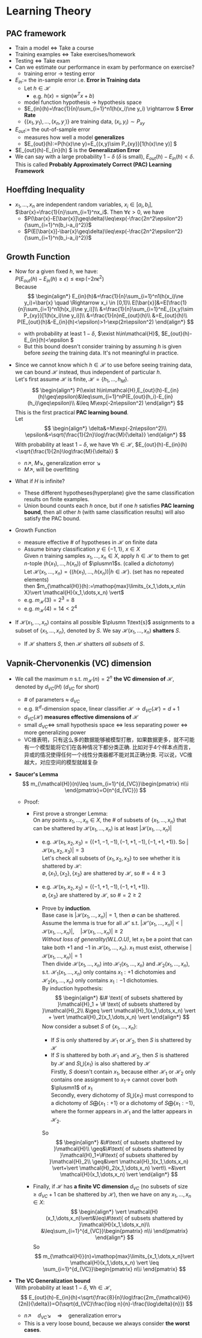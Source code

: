 # Learning Theory

## PAC framework

- Train a model $\Leftrightarrow$ Take a course
- Training examples $\Leftrightarrow$ Take exercises/homework
- Testing $\Leftrightarrow$ Take exam
- Can we estimate our performance in exam by performance on exercise?
  - training error $\rightarrow$ testing error
- $E_{in} :=$ the in-sample error i.e. **Error in Training data**
  - Let $h\in\mathcal{H}$
    - e.g. $h(x)=\text{sign}(w^Tx+b)$
  - model function hypothesis $\rightarrow$ hypothesis space
  - $E_{in}(h)=\frac{1}{n}\sum_{i=1}^n1(h(x_i)\ne y_i) \rightarrow $ **Error Rate**
  - $\{(x_1,y_1),\dots,(x_n,y_,)\}$ are training data, $(x_i,y_i)\sim P_{xy}$
- $E_{out} :=$ the out-of-sample error
  - measures how well a model **generalizes**
  - $E_{out}(h):=P(h(x)\ne y)=E_{(x,y)\sim P_{xy}}[1(h(x)\ne y)] $
- $E_{out}(h)-E_{in}(h) $ is the **Generalization Error**
- We can say with a large probability $1-\delta$ ($\delta$ is small), $E_{out}(h)-E_{in}(h)< \delta$. This is called **Probably Approximately Correct (PAC) Learning Framework**

## Hoeffding Inequality

- $x_1,\dots,x_n$ are independent random variables, $x_i \in [a_i,b_i]$, $\bar{x}=\frac{1}{n}\sum_{i=1}^nx_i$. Then $\forall \epsilon > 0$, we have
  - $P(\bar{x}-E[\bar{x}]\geq\delta)\leq\exp(-\frac{2n^2\epsilon^2}{\sum_{i=1}^n(b_i-a_i)^2})$
  - $P(E[\bar{x}]-\bar{x}\geq\delta)\leq\exp(-\frac{2n^2\epsilon^2}{\sum_{i=1}^n(b_i-a_i)^2})$

## Growth Function

- Now for a given fixed $h$, we have:  
  $P(E_{out}(h)-E_{in}(h)\geq\epsilon)\leq\exp(-2n\epsilon^2)$  
  Because
  $$
    \begin{align*}
        E_{in}(h)&=\frac{1}{n}\sum_{i=1}^n1(h(x_i)\ne y_i)=\bar{x} \quad \Rightarrow x_i \in [0,1]\\
        E[\bar{x}]&=E[\frac{1}{n}\sum_{i=1}^n1(h(x_i)\ne y_i)]\\
        &=\frac{1}{n}\sum_{i=1}^nE_{(x,y)\sim P_{xy}}[1(h(x_i)\ne y_i)]\\
        &=\frac{1}{n}nE_{out}(h)\\
        &=E_{out}(h)\\
        P(E_{out}(h)&-E_{in}(h)<\epsilon)>1-\exp(2n\epsilon^2)
    \end{align*}
  $$

  - with probability at least $1-\delta$, $\exist h\in\mathcal{H}$, $E_{out}(h)-E_{in}(h)<\epsilon $
  - But this bound doesn't consider training by assuming $h$ is given before _seeing_ the training data. It's not meaningful in practice.

- Since we cannot know which $h\in\mathcal{H}$ to use before seeing training data, we can bound $\mathcal{H}$ instead, thus independent of particular $h$.  
  Let's first assume $\mathcal{H}$ is finite, $\mathcal{H}=\{h_1,\dots,h_M\}$.
  $$
    \begin{align*}
        P(\exist h\in\mathcal{H},E_{out}(h)-E_{in}(h)\geq\epsilon)&\leq\sum_{i=1}^nP(E_{out}(h_i)-E_{in}(h_i)\geq\epsilon)\\
        &\leq M\exp(-2n\epsilon^2)
    \end{align*}
  $$
  This is the first practical **PAC learning bound**.  
  Let
  $$
    \begin{align*}
        \delta&=M\exp(-2n\epsilon^2)\\
        \epsilon&=\sqrt{\frac{1}{2n}\log\frac{M}{\delta}}
    \end{align*}
  $$
  With probability at least $1-\delta$, we have $\forall h\in\mathcal{H}$, $E_{out}(h)-E_{in}(h)<\sqrt{\frac{1}{2n}\log\frac{M}{\delta}} $
  - $n\nearrow, \ M\searrow,$ generalization error $\searrow$
  - $M\nearrow$, will be overfitting
- What if $H$ is infinite?
  - These different hypotheses(hyperplane) give the same classification results on finite examples.
  - Union bound counts each $h$ once, but if one $h$ satisfies **PAC learning bound**, then all other $h$ (with same classification results) will also satisfy the PAC bound.
- Growth Function
  - measure effective $\#$ of hypotheses in $\mathcal{H}$ on finite data
  - Assume binary classification $y\in\{-1,1\}$, $x\in X$  
    Given $n$ training samples $x_1,\dots,x_n \in X$, apply $h\in\mathcal{H}$ to them to get $n$-tople ($h(x_1),\dots,h(x_n)$) of $\plusmn1$s. (called a _dichotomy_)  
    Let $\mathcal{H}(x_1,\dots,x_n)=\{\bigl(h(x_1),\dots,h(x_n)\bigr)\vert h\in\mathcal{H}\}$. (set has no repeated elements)  
    then $m_{\mathcal{H}}(h):=\mathop{max}\limits_{x_1,\dots,x_n\in X}\vert \mathcal{H}(x_1,\dots,x_n) \vert$
  - e.g. $m_{\mathcal{H}}(3)=2^3=8$
  - e.g. $m_{\mathcal{H}}(4)=14<2^4$
- If $\mathcal{H}(x_1,\dots,x_n)$ contains all possible $\plusmn 1\text{s}$ assignments to a subset of $\{x_1,\dots,x_n\}$, denoted by $S$. We say $\mathcal{H}(x_1,\dots,x_n)$ **shatters** $S$.
  - If $\mathcal{H}$ shatters $S$, then $\mathcal{H}$ shatters _all subsets_ of $S$.

## Vapnik-Chervonenkis (VC) dimension

- We call the maximum $n$ s.t. $m_{\mathcal{H}}(n)=2^n$ **the VC dimension of** $\mathcal{H}$, denoted by $d_{VC}(H)$ ($d_{VC}$ for short)
  - $\#$ of parameters $\approx$ $d_{VC}$
  - e.g. $\mathbb{R}^d$-dimension space, linear classifier $\mathcal{H} \rightarrow d_{VC}(\mathcal{H})=d+1$
  - $d_{VC}(\mathcal{H})$ **measures effective dimensions of** $\mathcal{H}$
  - small $d_{VC} \Leftrightarrow$ small hypothesis space $\Leftrightarrow$ less separating power $\Leftrightarrow$ more generalizing power
  - VC维表明，只有这么多的数据能够被模型打散，如果数据更多，就不可能有一个模型能将它们在各种情况下都分类正确. 比如对于4个样本点而言，异或的情况使得任何一个线性分类器都不能对其正确分类. 可以说，VC维越大，对应空间的模型就越复杂
- **Saucer's Lemma**
  $$
    m_{\mathcal{H}}(n)\leq \sum_{i=1}^{d_{VC}}\begin{pmatrix}
      n\\i
    \end{pmatrix}=O(n^{d_{VC}})
  $$
  - Proof:  
    - First prove a stronger Lemma:  
      On any points $x_1,\dots,x_n\in X$, the $\#$ of subsets of $\{x_1,\dots,x_n\}$ that can be shattered by $\mathcal{H}(x_1,\dots,x_n)$ is at least $\vert \mathcal{H}(x_1,\dots,x_n) \vert$
      - e.g. $\mathcal{H}(x_1,x_2,x_3)=\{(+1,-1,-1),(-1,+1,-1),(-1,+1,+1)\}$. So $\vert \mathcal{H}(x_1,x_2,x_3) \vert=3$  
        Let's check all subsets of $\{x_1,x_2,x_3\}$ to see whether it is shattered by $\mathcal{H}$:  
        $\emptyset, \{x_1\},\{x_2\},\{x_3\}$ are shattered by $\mathcal{H}$, so $\#=4\geq 3$
      - e.g. $\mathcal{H}(x_1,x_2,x_3)=\{(-1,+1,-1),(-1,+1,+1)\}$.  
        $\emptyset,\{x_3\}$ are shattered by $\mathcal{H}$, so $\#=2\geq 2$
      - Prove by **induction**.  
        Base case is $\vert \mathcal{H}(x_1,\dots,x_n) \vert=1$, then $\emptyset$ can be shattered.  
        Assume the lemma is true for all $\mathcal{H}'$ s.t. $\vert \mathcal{H}'(x_1,\dots,x_n) \vert<\vert \mathcal{H}(x_1,\dots,x_n) \vert, \quad \vert \mathcal{H}(x_1,\dots,x_n) \vert\geq2$  
        _Without loss of generality(W.L.O.U)_, let $x_1$ be a point that can take both $+1$ and $-1$ in $\mathcal{H}(x_1,\dots,x_n)$.
        $x_1$ must exist, otherwise $\vert\mathcal{H}(x_1,\dots,x_n)\vert=1$  
        Then divide $\mathcal{H}(x_1,\dots,x_n)$ into $\mathcal{H}_1(x_1,\dots,x_n)$ and $\mathcal{H}_2(x_1,\dots,x_n)$, s.t. $\mathcal{H}_1(x_1,\dots,x_n)$ only contains $x_1:+1$ dichotomies and $\mathcal{H}_2(x_1,\dots,x_n)$ only contains $x_1:-1$ dichotomies.  
        By induction hypothesis:
        $$
          \begin{align*}
            &\# \text{ of subsets shattered by }\mathcal{H}_1 + \# \text{ of subsets shattered by }\mathcal{H}_2\\
            &\geq \vert \mathcal{H}_1(x_1,\dots,x_n) \vert + \vert \mathcal{H}_2(x_1,\dots,x_n) \vert
          \end{align*}
        $$
        Now consider a subset $S$ of $\{x_1,\dots,x_n\}$:
        - If $S$ is only shattered by $\mathcal{H}_1$ or $\mathcal{H}_2$, then $S$ is shattered by $\mathcal{H}$
        - If $S$ is shattered by both $\mathcal{H}_1$ and $\mathcal{H}_2$, then $S$ is shattered by $\mathcal{H}$ and $S \bigcup \{x_1\}$ is also shattered by $\mathcal{H}$  
          Firstly, $S$ doesn't contain $x_1$, because either $\mathcal{H}_1$ or $\mathcal{H}_2$ only contains one assignment to $x_1 \rightarrow$ cannot cover both $\plusmn1$ of $x_1$  
          Secondly, every dichotomy of $S\bigcup \{x_1\}$ must correspond to a dichotomy of $S\bigoplus\{x_1:+1\}$ or a dichotomy of $S\bigoplus\{x_1:-1\}$, where the former appears in $\mathcal{H}_1$ and the latter appears in $\mathcal{H}_2$.

        So
        $$
          \begin{align*}
            &\#\text{ of subsets shattered by }\mathcal{H}\\
            \geq&\#\text{ of subsets shattered by }\mathcal{H}_1+\#\text{ of subsets shattered by }\mathcal{H}_2\\
            \geq&\vert \mathcal{H}_1(x_1,\dots,x_n) \vert+\vert \mathcal{H}_2(x_1,\dots,x_n) \vert\\
            =&\vert \mathcal{H}(x_1,\dots,x_n) \vert
          \end{align*}
        $$

    - Finally, if $\mathcal{H}$ has **a finite VC dimension** $d_{VC}$ (no subsets of size $\geq d_{VC}+1$ can be shattered by $\mathcal{H}$), then we have on any $x_1,\dots,x_n\in X$: $$
      \begin{align*}
        \vert \mathcal{H}(x_1,\dots,x_n)\vert&\leq\#\text{ of subsets shattered by }\mathcal{H}(x_1,\dots,x_n)\\
        &\leq\sum_{i=1}^{d_{VC}}\begin{pmatrix}
          n\\i
        \end{pmatrix}
      \end{align*}
    $$
    So
    $$
      m_{\mathcal{H}}(n)=\mathop{max}\limits_{x_1,\dots,x_n}\vert \mathcal{H}(x_1,\dots,x_n) \vert \leq \sum_{i=1}^{d_{VC}}\begin{pmatrix}
      n\\i
    \end{pmatrix}
    $$

- **The VC Generalization bound**  
  With probability at least $1-\delta$, $\forall h\in\mathcal{H}$,
  $$
    E_{out}(h)-E_{in}(h)<\sqrt{\frac{8}{n}\log\frac{2m_{\mathcal{H}}(2n)}{\delta}}=O(\sqrt{d_{VC}\frac{\log n}{n}-\frac{\log\delta}{n}})
  $$
  - $n \nearrow \quad d_{VC} \searrow\quad \Rightarrow\quad \text{generalization error}\searrow$
  - This is a very loose bound, because we always consider **the worst cases**.
